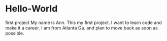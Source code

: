 # Hello-World
first project
My name is Ann. This my first project. I want to learn code and make it a career. I am from Atlanta Ga. and plan to move back as soon as possible.
